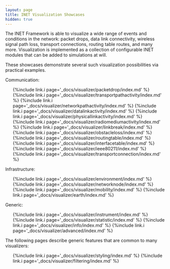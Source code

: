 ```yaml
---
layout: page
title: INET Visualization Showcases
hidden: true
---
```


The INET Framework is able to visualize a wide range of events and conditions
in the network: packet drops, data link connectivity, wireless signal path loss, 
transport connections, routing table routes, and many more.
Visualization is implemented as a collection of configurable INET modules that
can be added to simulations at will.

These showcases demonstrate several such visualization possibilities
via practical examples.

Communication:

<ul>
  {%include link.i page='_docs/visualizer/packetdrop/index.md' %}
  {%include link.i page='_docs/visualizer/transportpathactivity/index.md' %}
  {%include link.i page='_docs/visualizer/networkpathactivity/index.md' %}
  {%include link.i page='_docs/visualizer/datalinkactivity/index.md' %}
  {%include link.i page='_docs/visualizer/physicallinkactivity/index.md' %}
  {%include link.i page='_docs/visualizer/radiomediumactivity/index.md' %}
  {%include link.i page='_docs/visualizer/linkbreak/index.md' %}
  {%include link.i page='_docs/visualizer/obstacleloss/index.md' %}
  {%include link.i page='_docs/visualizer/routingtable/index.md' %}
  {%include link.i page='_docs/visualizer/interfacetable/index.md' %}
  {%include link.i page='_docs/visualizer/ieee80211/index.md' %}
  {%include link.i page='_docs/visualizer/transportconnection/index.md' %}
</ul>

Infrastructure:

<ul>
  {%include link.i page='_docs/visualizer/environment/index.md' %}
  {%include link.i page='_docs/visualizer/networknode/index.md' %}
  {%include link.i page='_docs/visualizer/mobility/index.md' %}
  {%include link.i page='_docs/visualizer/earth/index.md' %}
</ul>

Generic:

<ul>
  {%include link.i page='_docs/visualizer/instrument/index.md' %}
  {%include link.i page='_docs/visualizer/statistic/index.md' %}
  {%include link.i page='_docs/visualizer/info/index.md' %}
  {%include link.i page='_docs/visualizer/advanced/index.md' %}
</ul>

The following pages describe generic features that are common to many visualizers:

<ul>
  {%include link.i page='_docs/visualizer/styling/index.md' %}
  {%include link.i page='_docs/visualizer/filtering/index.md' %}
</ul>
